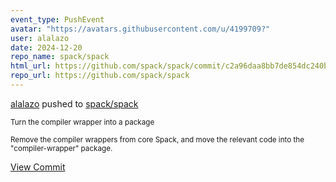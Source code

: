 ```yaml
---
event_type: PushEvent
avatar: "https://avatars.githubusercontent.com/u/4199709?"
user: alalazo
date: 2024-12-20
repo_name: spack/spack
html_url: https://github.com/spack/spack/commit/c2a96daa8bb7de854dc240b5999035d27ba2da0f
repo_url: https://github.com/spack/spack
---
```


<a href='https://github.com/alalazo' target='_blank'>alalazo</a> pushed to <a href='https://github.com/spack/spack' target='_blank'>spack/spack</a>

<small>Turn the compiler wrapper into a package

Remove the compiler wrappers from core Spack, and move
the relevant code into the "compiler-wrapper" package.</small>

<a href='https://github.com/spack/spack/commit/c2a96daa8bb7de854dc240b5999035d27ba2da0f' target='_blank'>View Commit</a>